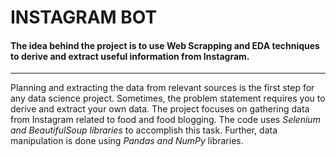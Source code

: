 # INSTAGRAM BOT
#### The idea behind the project is to use Web Scrapping and EDA techniques to derive and extract useful information from Instagram.
---

Planning and extracting the data from relevant sources is the first step for any data science project. Sometimes, the problem statement requires you to derive and extract your own data.
The project focuses on gathering data from Instagram related to food and food blogging. The code uses *Selenium and BeautifulSoup libraries* to accomplish this task. Further, data manipulation is done using *Pandas and NumPy* libraries.
